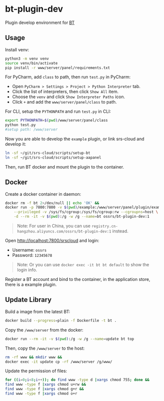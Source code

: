 # bt-plugin-dev

Plugin develop environment for [BT](https://bt.cn)

## Usage

Install venv:

```bash
python3 -m venv venv
source venv/bin/activate
pip install -r www/server/panel/requirements.txt
```

For PyCharm, add `class` to path, then run `test.py` in PyCharm:

* Open `PyCharm > Settings > Project > Python Interpreter` tab.
* Click the list of interpreters, then click `Show All` item.
* Choose the `venv` and click `Show Interpreter Paths` icon.
* Click `+` and add the `www/server/panel/class` to path.

For CLI, setup the `PYTHONPATH` and run `test.py` in CLI:

```bash
export PYTHONPATH=$(pwd)/www/server/panel/class
python test.py
#setup path: /www/server
```

Now you are able to develop the `example` plugin, or link srs-cloud and develop it:

```bash
ln -sf ~/git/srs-cloud/scripts/setup-bt
ln -sf ~/git/srs-cloud/scripts/setup-aapanel
```

Then, run BT docker and mount the plugin to the container.

## Docker

Create a docker container in daemon:

```bash
docker rm -f bt 2>/dev/null || echo 'OK' &&
docker run -p 7800:7800 -v $(pwd)/example:/www/server/panel/plugin/example \
    --privileged -v /sys/fs/cgroup:/sys/fs/cgroup:rw --cgroupns=host \
    -d --rm -it -v $(pwd):/g -w /g --name=bt ossrs/bt-plugin-dev:1
```

> Note: For user in China, you can use `registry.cn-hangzhou.aliyuncs.com/ossrs/bt-plugin-dev:1` instead.

Open [http://localhost:7800/srscloud](http://localhost:7800/srscloud) and login:

* Username: `ossrs`
* Password: `12345678`

> Note: Or you can use `docker exec -it bt bt default` to show the login info.

Register a BT account and bind to the container, in the application store, there is a example plugin.

## Update Library

Build a image from the latest BT:

```bash
docker build --progress=plain -f Dockerfile -t bt .
```

Copy the `/www/server` from the docker:

```bash
docker run --rm -it -v $(pwd):/g -w /g --name=update bt top
```

Then, copy the `/www/server` to the host:

```bash
rm -rf www && mkdir www &&
docker exec -it update cp -rf /www/server /g/www/
```

Update the permission of files:

```bash
for ((i=0;i<8;i++)); do find www -type d |xargs chmod 755; done &&
find www -type f |xargs chmod u+rw &&
find www -type f |xargs chmod g+r &&
find www -type f |xargs chmod o+r
```
